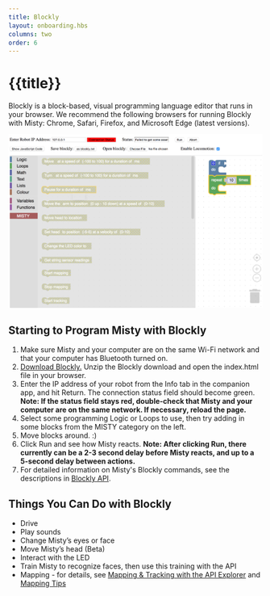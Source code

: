 ```yaml
---
title: Blockly
layout: onboarding.hbs
columns: two
order: 6
---
```


# {{title}}

Blockly is a block-based, visual programming language editor that runs in your browser. We recommend the following browsers for running Blockly with Misty: Chrome, Safari, Firefox, and Microsoft Edge (latest versions).

![Blockly](../../../assets/images/blockly.png)

## Starting to Program Misty with Blockly 

1. Make sure Misty and your computer are on the same Wi-Fi network and that your computer has Bluetooth turned on.
2. [Download Blockly.](https://s3.amazonaws.com/docs.mistyrobotics.io/assets/files/Blockly.zip) Unzip the Blockly download and open the index.html file in your browser.
3. Enter the IP address of your robot from the Info tab in the companion app, and hit Return. The connection status field should become green. **Note: If the status field stays red, double-check that Misty and your computer are on the same network. If necessary, reload the page.**
4. Select some programming Logic or Loops to use, then try adding in some blocks from the MISTY category on the left.
5. Move blocks around. :) 
6. Click Run and see how Misty reacts. **Note: After clicking Run, there currently can be a 2-3 second delay before Misty reacts, and up to a 5-second delay between actions.**
7. For detailed information on Misty's Blockly commands, see the descriptions in [Blockly API](../../../../../apis/api-reference/blockly).

## Things You Can Do with Blockly

* Drive
* Play sounds
* Change Misty’s eyes or face
* Move Misty’s head (Beta)
* Interact with the LED
* Train Misty to recognize faces, then use this training with the API
* Mapping - for details, see [Mapping & Tracking with the API Explorer](../../3-ways-to-interact-with-misty/api-explorer) and [Mapping Tips](../../tips-and-help/mapping-tips)
